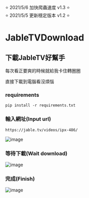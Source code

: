  ⭐ 2021/5/6 加快爬蟲速度 v1.3 ⭐  
 ⭐ 2021/5/5 更新穩定版本 v1.2 ⭐

# JableTVDownload

## 下載JableTV好幫手

每次看正要爽的時候就給我卡住轉圈圈  

直接下載到電腦看沒煩惱

### requirements
`pip install -r requirements.txt`

### 輸入網址(Input url)
`https://jable.tv/videos/ipx-486/`

![image](https://github.com/hcjohn463/JableDownload/blob/main/img/input.PNG)

### 等待下載(Wait download)

![image](https://github.com/hcjohn463/JableDownload/blob/main/img/finish.PNG)

### 完成(Finish)

![image](https://github.com/hcjohn463/JableDownload/blob/main/img/output.PNG)
